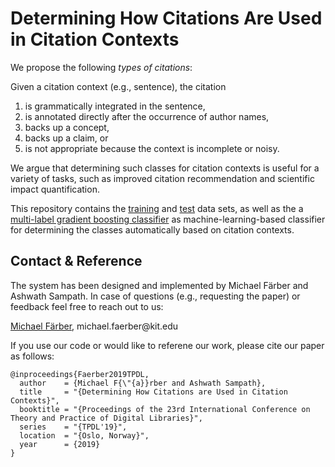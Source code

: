 # Determining How Citations Are Used in Citation Contexts

We propose the following *types of citations*:

Given a citation context (e.g., sentence), the citation
1. is grammatically integrated in the sentence, 
2. is annotated directly after the occurrence of author names, 
3. backs up a concept,
4. backs up a claim, or
5. is not appropriate because the context is incomplete or noisy.

We argue that determining such classes for citation contexts is useful for a variety of tasks, such as improved citation recommendation and scientific impact quantification.

This repository contains the [training](train-500-sw.xlsx) and [test](test-100-nlp.xlsx) data sets, as well as the a [multi-label gradient boosting classifier](contexttypes.py) as machine-learning-based classifier for determining the classes automatically based on citation contexts.


## Contact & Reference
The system has been designed and implemented by Michael Färber and Ashwath Sampath. In case of questions (e.g., requesting the paper) or feedback feel free to reach out to us:

[Michael Färber](https://sites.google.com/view/michaelfaerber), michael.faerber@kit&#46;edu

If you use our code or would like to referene our work, please cite our paper as follows:
```
@inproceedings{Faerber2019TPDL,
  author    = {Michael F{\"{a}}rber and Ashwath Sampath},
  title     = "{Determining How Citations are Used in Citation Contexts}",
  booktitle = "{Proceedings of the 23rd International Conference on Theory and Practice of Digital Libraries}",
  series    = "{TPDL'19}",
  location  = "{Oslo, Norway}",
  year      = {2019}
}
```

